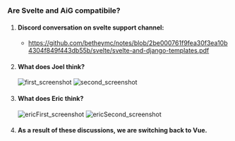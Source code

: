 ### Are Svelte and AiG compatibile?

1. #### Discord conversation on svelte support channel:
    -  https://github.com/betheymc/notes/blob/2be000761f9fea30f3ea10b4304f849f443db55b/svelte/svelte-and-django-templates.pdf

2. #### What does Joel think?
    ![first_screenshot](https://user-images.githubusercontent.com/39339051/124943048-26b20e80-dfda-11eb-8b09-b1e40f92c108.png)
    ![second_screenshot](https://user-images.githubusercontent.com/39339051/124943274-595c0700-dfda-11eb-982a-a74d6479c97a.png)

3. #### What does Eric think?
    ![ericFirst_screenshot](https://user-images.githubusercontent.com/39339051/124943957-f028c380-dfda-11eb-9787-30acd6dbd3f5.png)
    ![ericSecond_screenshot](https://user-images.githubusercontent.com/39339051/124943969-f28b1d80-dfda-11eb-9c99-0fd99f99605d.png)
    
4. #### As a result of these discussions, we are switching back to Vue.
